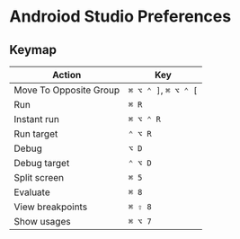 # Androiod Studio Preferences

## Keymap

|Action|Key|
|------|---|
|Move To Opposite Group|`⌘ ⌥ ⌃ ]`, `⌘ ⌥ ⌃ [`|
|Run|`⌘ R`|
|Instant run|`⌘ ⌥ ⌃ R`|
|Run target|`⌃ ⌥ R`|
|Debug|`⌥ D`|
|Debug target|`⌃ ⌥ D`|
|Split screen|`⌘ 5`|
|Evaluate|`⌘ 8`|
|View breakpoints|`⌘ ⇧ 8`|
|Show usages|`⌘ ⌥ 7`|
